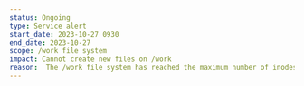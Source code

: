 ```yaml
---
status: Ongoing
type: Service alert
start_date: 2023-10-27 0930
end_date: 2023-10-27 
scope: /work file system
impact: Cannot create new files on /work 
reason:  The /work file system has reached the maximum number of inodes (number of files) . Users have been asked to reduce their number of files by tarring up directories, deleting or moving data that is no longer required on Cirrus. 
---
```


